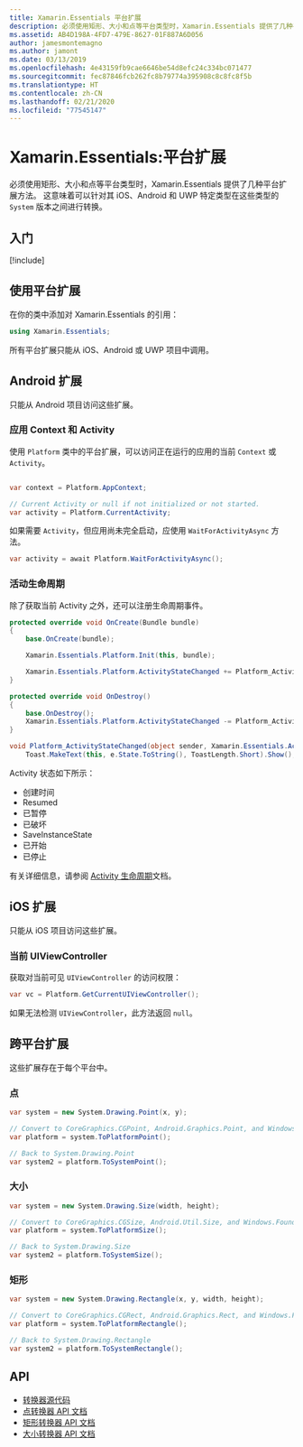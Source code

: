 ```yaml
---
title: Xamarin.Essentials 平台扩展
description: 必须使用矩形、大小和点等平台类型时，Xamarin.Essentials 提供了几种平台扩展方法。
ms.assetid: AB4D198A-4FD7-479E-8627-01F887A6D056
author: jamesmontemagno
ms.author: jamont
ms.date: 03/13/2019
ms.openlocfilehash: 4e43159fb9cae6646be54d8efc24c334bc071477
ms.sourcegitcommit: fec87846fcb262fc8b79774a395908c8c8fc8f5b
ms.translationtype: HT
ms.contentlocale: zh-CN
ms.lasthandoff: 02/21/2020
ms.locfileid: "77545147"
---
```

# <a name="xamarinessentials-platform-extensions"></a>Xamarin.Essentials:平台扩展

必须使用矩形、大小和点等平台类型时，Xamarin.Essentials 提供了几种平台扩展方法。 这意味着可以针对其 iOS、Android 和 UWP 特定类型在这些类型的 `System` 版本之间进行转换。 

## <a name="get-started"></a>入门

[!include[](~/essentials/includes/get-started.md)]

## <a name="using-platform-extensions"></a>使用平台扩展

在你的类中添加对 Xamarin.Essentials 的引用：

```csharp
using Xamarin.Essentials;
```

所有平台扩展只能从 iOS、Android 或 UWP 项目中调用。

## <a name="android-extensions"></a>Android 扩展

只能从 Android 项目访问这些扩展。

### <a name="application-context--activity"></a>应用 Context 和 Activity

使用 `Platform` 类中的平台扩展，可以访问正在运行的应用的当前 `Context` 或 `Activity`。

```csharp

var context = Platform.AppContext;

// Current Activity or null if not initialized or not started.
var activity = Platform.CurrentActivity;
```

如果需要 `Activity`，但应用尚未完全启动，应使用 `WaitForActivityAsync` 方法。

```csharp
var activity = await Platform.WaitForActivityAsync();
```

### <a name="activity-lifecycle"></a>活动生命周期

除了获取当前 Activity 之外，还可以注册生命周期事件。

```csharp
protected override void OnCreate(Bundle bundle)
{
    base.OnCreate(bundle);

    Xamarin.Essentials.Platform.Init(this, bundle);

    Xamarin.Essentials.Platform.ActivityStateChanged += Platform_ActivityStateChanged;
}

protected override void OnDestroy()
{
    base.OnDestroy();
    Xamarin.Essentials.Platform.ActivityStateChanged -= Platform_ActivityStateChanged;
}

void Platform_ActivityStateChanged(object sender, Xamarin.Essentials.ActivityStateChangedEventArgs e) =>
    Toast.MakeText(this, e.State.ToString(), ToastLength.Short).Show();
```

Activity 状态如下所示：

* 创建时间
* Resumed
* 已暂停
* 已破坏
* SaveInstanceState
* 已开始
* 已停止

有关详细信息，请参阅 [Activity 生命周期](https://docs.microsoft.com/xamarin/android/app-fundamentals/activity-lifecycle/)文档。

## <a name="ios-extensions"></a>iOS 扩展

只能从 iOS 项目访问这些扩展。

### <a name="current-uiviewcontroller"></a>当前 UIViewController

获取对当前可见 `UIViewController` 的访问权限：

```csharp
var vc = Platform.GetCurrentUIViewController();
```

如果无法检测 `UIViewController`，此方法返回 `null`。

## <a name="cross-platform-extensions"></a>跨平台扩展

这些扩展存在于每个平台中。

### <a name="point"></a>点

```csharp
var system = new System.Drawing.Point(x, y);

// Convert to CoreGraphics.CGPoint, Android.Graphics.Point, and Windows.Foundation.Point
var platform = system.ToPlatformPoint();

// Back to System.Drawing.Point
var system2 = platform.ToSystemPoint();
```

### <a name="size"></a>大小

```csharp
var system = new System.Drawing.Size(width, height);

// Convert to CoreGraphics.CGSize, Android.Util.Size, and Windows.Foundation.Size
var platform = system.ToPlatformSize();

// Back to System.Drawing.Size
var system2 = platform.ToSystemSize();
```

### <a name="rectangle"></a>矩形

```csharp
var system = new System.Drawing.Rectangle(x, y, width, height);

// Convert to CoreGraphics.CGRect, Android.Graphics.Rect, and Windows.Foundation.Rect
var platform = system.ToPlatformRectangle();

// Back to System.Drawing.Rectangle
var system2 = platform.ToSystemRectangle();
```

## <a name="api"></a>API

- [转换器源代码](https://github.com/xamarin/Essentials/tree/master/Xamarin.Essentials/Types/PlatformExtensions)
- [点转换器 API 文档](xref:Xamarin.Essentials.PointExtensions)
- [矩形转换器 API 文档](xref:Xamarin.Essentials.RectangleExtensions)
- [大小转换器 API 文档](xref:Xamarin.Essentials.SizeExtensions)
